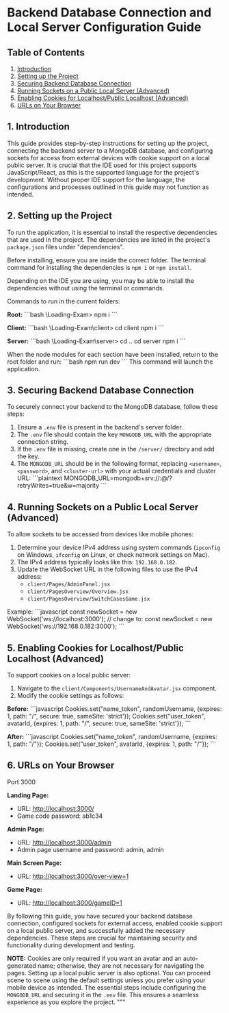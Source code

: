 # Backend Database Connection and Local Server Configuration Guide

## Table of Contents
1. [Introduction](#introduction)
2. [Setting up the Project](#setting-up-the-project)
3. [Securing Backend Database Connection](#securing-backend-database-connection)
4. [Running Sockets on a Public Local Server (Advanced)](#running-sockets-on-a-public-local-server-advanced)
5. [Enabling Cookies for Localhost/Public Localhost (Advanced)](#enabling-cookies-for-localhostpublic-localhost-advanced)
6. [URLs on Your Browser](#urls-on-your-browser)

## 1. Introduction
This guide provides step-by-step instructions for setting up the project, connecting the backend server to a MongoDB database, and configuring sockets for access from external devices with cookie support on a local public server. It is crucial that the IDE used for this project supports JavaScript/React, as this is the supported language for the project's development. Without proper IDE support for the language, the configurations and processes outlined in this guide may not function as intended.

## 2. Setting up the Project
To run the application, it is essential to install the respective dependencies that are used in the project. The dependencies are listed in the project's `package.json` files under "dependencies".

Before installing, ensure you are inside the correct folder. The terminal command for installing the dependencies is `npm i` or `npm install`.

Depending on the IDE you are using, you may be able to install the dependencies without using the terminal or commands.

Commands to run in the current folders:

**Root:**
\`\`\`bash
\Loading-Exam>
npm i
\`\`\`

**Client:**
\`\`\`bash
\Loading-Exam\client>
cd client
npm i
\`\`\`

**Server:**
\`\`\`bash
\Loading-Exam\server>
cd ..
cd server
npm i
\`\`\`

When the node modules for each section have been installed, return to the root folder and run:
\`\`\`bash
npm run dev
\`\`\`
This command will launch the application.

## 3. Securing Backend Database Connection
To securely connect your backend to the MongoDB database, follow these steps:

1. Ensure a `.env` file is present in the backend's server folder.
2. The `.env` file should contain the key `MONGODB_URL` with the appropriate connection string.
3. If the `.env` file is missing, create one in the `/server/` directory and add the key.
4. The `MONGODB_URL` should be in the following format, replacing `<username>`, `<password>`, and `<cluster-url>` with your actual credentials and cluster URL:
    \`\`\`plaintext
    MONGODB_URL=mongodb+srv://<username>:<password>@<cluster-url>/<dbname>?retryWrites=true&w=majority
    \`\`\`

## 4. Running Sockets on a Public Local Server (Advanced)
To allow sockets to be accessed from devices like mobile phones:

1. Determine your device IPv4 address using system commands (`ipconfig` on Windows, `ifconfig` on Linux, or check network settings on Mac).
2. The IPv4 address typically looks like this: `192.168.0.182`.
3. Update the WebSocket URL in the following files to use the IPv4 address:
    - `client/Pages/AdminPanel.jsx`
    - `client/PagesOverview/Overview.jsx`
    - `client/PagesOverview/SwitchCasesGame.jsx`

Example:
\`\`\`javascript
const newSocket = new WebSocket('ws://localhost:3000'); // change to:
const newSocket = new WebSocket('ws://192.168.0.182:3000');
\`\`\`

## 5. Enabling Cookies for Localhost/Public Localhost (Advanced)
To support cookies on a local public server:

1. Navigate to the `client/Components/UsernameAndAvatar.jsx` component.
2. Modify the cookie settings as follows:

**Before:**
\`\`\`javascript
Cookies.set("name_token", randomUsername, {expires: 1, path: "/", secure: true, sameSite: 'strict'});
Cookies.set("user_token", avatarId, {expires: 1, path: "/", secure: true, sameSite: 'strict'});
\`\`\`

**After:**
\`\`\`javascript
Cookies.set("name_token", randomUsername, {expires: 1, path: "/"});
Cookies.set("user_token", avatarId, {expires: 1, path: "/"});
\`\`\`

## 6. URLs on Your Browser
Port 3000

**Landing Page:**
- URL: [http://localhost:3000/](http://localhost:3000/)
- Game code password: ab1c34

**Admin Page:**
- URL: [http://localhost:3000/admin](http://localhost:3000/admin)
- Admin page username and password: admin, admin

**Main Screen Page:**
- URL: [http://localhost:3000/over-view=1](http://localhost:3000/over-view=1)

**Game Page:**
- URL: [http://localhost:3000/gameID=1](http://localhost:3000/gameID=1)

By following this guide, you have secured your backend database connection, configured sockets for external access, enabled cookie support on a local public server, and successfully added the necessary dependencies. These steps are crucial for maintaining security and functionality during development and testing.

**NOTE:**
Cookies are only required if you want an avatar and an auto-generated name; otherwise, they are not necessary for navigating the pages. Setting up a local public server is also optional. You can proceed scene to scene using the default settings unless you prefer using your mobile device as intended. The essential steps include configuring the `MONGODB_URL` and securing it in the `.env` file. This ensures a seamless experience as you explore the project.
"""
